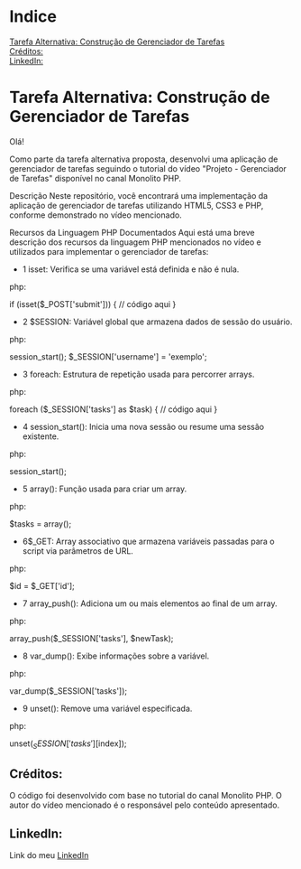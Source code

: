 # Indice

[Tarefa Alternativa: Construção de Gerenciador de Tarefas](#tarefa-alternativa-constru%C3%A7%C3%A3o-de-gerenciador-de-tarefas)<br>
[Créditos:](#cr%C3%A9ditos)<br>
[LinkedIn: ](#linkedin)<br>


# Tarefa Alternativa: Construção de Gerenciador de Tarefas

Olá!

Como parte da tarefa alternativa proposta, desenvolvi uma aplicação de gerenciador de tarefas seguindo o tutorial do vídeo "Projeto - Gerenciador de Tarefas" disponível no canal Monolito PHP.

Descrição
Neste repositório, você encontrará uma implementação da aplicação de gerenciador de tarefas utilizando HTML5, CSS3 e PHP, conforme demonstrado no vídeo mencionado.

Recursos da Linguagem PHP Documentados
Aqui está uma breve descrição dos recursos da linguagem PHP mencionados no vídeo e utilizados para implementar o gerenciador de tarefas:

* 1 isset: Verifica se uma variável está definida e não é nula.

php:

if (isset($_POST['submit'])) {
    // código aqui
}

* 2 $SESSION: Variável global que armazena dados de sessão do usuário.

php:

session_start();
$_SESSION['username'] = 'exemplo';


* 3 foreach: Estrutura de repetição usada para percorrer arrays.

php:

foreach ($_SESSION['tasks'] as $task) {
    // código aqui
}

* 4 session_start(): Inicia uma nova sessão ou resume uma sessão existente.

php:

session_start();

* 5 array(): Função usada para criar um array.
 
 php:

 $tasks = array();

 * 6$_GET: Array associativo que armazena variáveis passadas para o script via parâmetros de URL.

 php:

 $id = $_GET['id'];

* 7 array_push(): Adiciona um ou mais elementos ao final de um array.

php:

array_push($_SESSION['tasks'], $newTask);

* 8 var_dump(): Exibe informações sobre a variável.

php:

var_dump($_SESSION['tasks']);

* 9 unset(): Remove uma variável especificada.

php:

unset($_SESSION['tasks'][$index]);

## Créditos:

O código foi desenvolvido com base no tutorial do canal Monolito PHP. O autor do vídeo mencionado é o responsável pelo conteúdo apresentado.

## LinkedIn: 

Link do meu [LinkedIn](https://www.linkedin.com/in/gustavo-henrique-ba708b2a0?utm_source=share&utm_campaign=share_via&utm_content=profile&utm_medium=android_app) 


